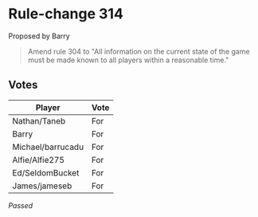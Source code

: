 # Rule-change 314

Proposed by Barry

> Amend rule 304 to "All information on the current state of the game must be made known to all players within a reasonable time."

## Votes

| Player            | Vote     |
|-------------------|----------|
| Nathan/Taneb      | For      |
| Barry             | For      |
| Michael/barrucadu | For      |
| Alfie/Alfie275    | For      |
| Ed/SeldomBucket   | For      |
| James/jameseb     | For      |

*Passed*
